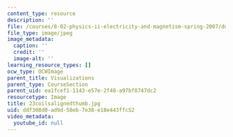 ```yaml
---
content_type: resource
description: ''
file: /courses/8-02-physics-ii-electricity-and-magnetism-spring-2007/ddf308d0ad9d58eb7e38e18e443ffc52_23coilsalignedthumb.jpg
file_type: image/jpeg
image_metadata:
  caption: ''
  credit: ''
  image-alt: ''
learning_resource_types: []
ocw_type: OCWImage
parent_title: Visualizations
parent_type: CourseSection
parent_uid: ea1fcef1-1143-e57e-2f48-a97bf8747dc2
resourcetype: Image
title: 23coilsalignedthumb.jpg
uid: ddf308d0-ad9d-58eb-7e38-e18e443ffc52
video_metadata:
  youtube_id: null
---
```

